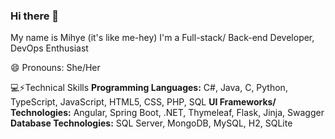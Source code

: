### Hi there 👋
My name is Mihye (it's like me-hey)
I'm a Full-stack/ Back-end Developer, DevOps Enthusiast

😄 Pronouns: She/Her

💻⚡Technical Skills
<b>Programming Languages:</b> C#, Java, C, Python, TypeScript, JavaScript, HTML5, CSS, PHP, SQL
<b>UI Frameworks/ Technologies:</b> Angular, Spring Boot, .NET, Thymeleaf, Flask, Jinja, Swagger
<b>Database Technologies:</b> SQL Server, MongoDB, MySQL, H2, SQLite


<!-- - 🔭 I’m currently working on ...
- 🌱 I’m currently learning ...
- 👯 I’m looking to collaborate on ...
- 🤔 I’m looking for help with ...
- 💬 Ask me about ...
- 📫 How to reach me: ...

- ⚡ Fun fact: ...   -->
